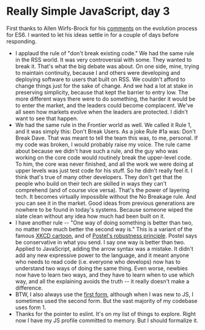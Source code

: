 # Really Simple JavaScript, day 3
First thanks to Allen Wirfs-Brock for his <a href="http://scripting.com/2020/07/09/161916.html?title=reallySimpleJavascriptDay2">comments</a> on the evolution process for ES6. I wanted to let his ideas settle in for a couple of days before responding. 
* I applaud the rule of "don't break existing code." We had the same rule in the RSS world. It was very controversial with some. They wanted to break it. That's what the big debate was about. On one side, mine, trying to maintain continuity, because I and others were developing and deploying software to users that built on RSS. We couldn't afford to change things just for the sake of change. And we had a lot at stake in preserving simplicity, because that kept the barrier to entry low. The more different ways there were to do something, the harder it would be to enter the market, and the leaders could become complacent. We've all seen how markets evolve when the leaders are protected. I didn't want to see that happen.
* We had the same rule in the Frontier world as well. We called it Rule 1, and it was simply this: Don't Break Users. As a joke Rule #1a was: Don't Break Dave. That was meant to tell the team this was, to me, personal. If my code was broken, I would probably raise my voice. The rule came about because we didn't have such a rule, and the guy who was working on the core code would routinely break the upper-level code. To him, the core was never finished, and all the work we were doing at upper levels was just test code for his stuff. So he didn't really feel it. I think that's true of many other developers. They don't get that the people who build on their tech are skilled in ways they can't comprehend (and of course vice versa). That's the power of layering tech. It becomes virtually impossible without the No Breakage rule. And you can see it in the market. Good ideas from previous generations are nowhere to be found in today's systems. Because someone wiped the slate clean without any idea how much had been built on it. 
* I have another rule -- "One way of doing something is better than two, no matter how much better the second way is." This is a variant of the famous <a href="https://xkcd.com/927/">XKCD cartoon</a>, and of <a href="https://en.wikipedia.org/wiki/Robustness_principle">Postel's robustness principle</a>. Postel says be conservative in what you send. I say one way is better than two. Applied to JavaScript, adding the arrow syntax was a mistake. It didn't add any new expressive power to the language, and it meant anyone who needs to read code (i.e. everyone who develops) now has to understand two ways of doing the same thing. Even worse, newbies now have to learn two ways, and they have to learn when to use which way, and all the explaining avoids the truth -- it really doesn't make a difference. 
* BTW, I also always use the <a href="http://scripting.com/2020/07/08/131602.html?title=reallySimpleJavascript#a150908">first form</a>, although when I was new to JS, I sometimes used the second form. But the vast majority of my codebase uses form 1. 
* Thanks for the pointer to eslint. It's on my list of things to explore. Right now I have my JS profile committed to memory. But I should formalize it. 

